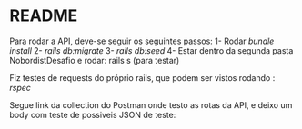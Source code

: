 # README

Para rodar a API, deve-se seguir os seguintes passos:
1- Rodar _bundle install_
2- _rails db:migrate_
3- _rails db:seed_
4- Estar dentro da segunda pasta NobordistDesafio e rodar: rails s (para testar)

Fiz testes de requests do próprio rails, que podem ser vistos
rodando : 
_rspec_

Segue link da collection do Postman onde testo as rotas da API,
e deixo um body com teste de possiveis JSON de teste:
